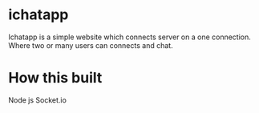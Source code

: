 # ichatapp
Ichatapp is a simple website which connects server on a one connection. Where two or many users can connects and chat. 
# How this built
Node js
Socket.io
